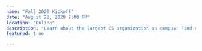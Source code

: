 ```yaml
---
name: "Fall 2020 Kickoff"
date: "August 28, 2020 7:00 PM"
location: "Online"
description: "Learn about the largest CS organization on campus! Find out what each of our six divisions does and how you can get involved as a member! Join at www.acmutd.co/kickoff"
featured: true

---
```

